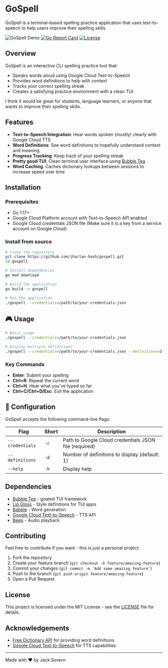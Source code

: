 # GoSpell

GoSpell is a terminal-based spelling practice application that uses text-to-speech to help users improve their spelling skills

![GoSpell Demo](https://img.shields.io/badge/demo-coming%20soon-blue)
[![Go Report Card](https://goreportcard.com/badge/github.com/jharlan-hash/gospell)](https://goreportcard.com/report/github.com/jharlan-hash/gospell)
[![License](https://img.shields.io/badge/license-MIT-blue.svg)](LICENSE)

## Overview

GoSpell is an interactive CLI spelling practice tool that:

- Speaks words aloud using Google Cloud Text-to-Speech
- Provides word definitions to help with context
- Tracks your correct spelling streak
- Creates a satisfying practice environment with a clean TUI

I think it would be great for students, language learners, or anyone that wants to improve their spelling skills.

## Features

- **Text-to-Speech Integration**: Hear words spoken (mostly) clearly with Google Cloud TTS
- **Word Definitions**: See word definitions to hopefully understand context and meaning
- **Progress Tracking**: Keep track of your spelling streak
- **Pretty good TUI**: Clean terminal user interface using [Bubble Tea](https://github.com/charmbracelet/bubbletea)
- **Word Caching**: Caches dictionary lookups between sessions to increase speed over time

## Installation

### Prerequisites

- Go 1.17+
- Google Cloud Platform account with Text-to-Speech API enabled
- Google Cloud credentials JSON file (Make sure it is a key from a service account on Google Cloud)

### Install from source

```bash
# Clone the repository
git clone https://github.com/jharlan-hash/gospell.git
cd gospell

# Install dependencies
go mod download

# Build the application
go build -o gospell

# Run the application
./gospell --credentials=/path/to/your-credentials.json
```

## 🎮 Usage

```bash
# Basic usage
./gospell --credentials=/path/to/your-credentials.json

# Display multiple definitions
./gospell --credentials=/path/to/your-credentials.json --definitions=3
```

### Key Commands

- **Enter**: Submit your spelling
- **Ctrl+R**: Repeat the current word
- **Ctrl+H**: Hear what you've typed so far
- **Ctrl+C/Ctrl+D/Esc**: Exit the application

## 🔧 Configuration

GoSpell accepts the following command-line flags:

| Flag | Short | Description |
|------|-------|-------------|
| `--credentials` | `-c` | Path to Google Cloud credentials JSON file (required) |
| `--definitions` | `-d` | Number of definitions to display (default: 1) |
| `--help` | `-h` | Display help |

## Dependencies

- [Bubble Tea](https://github.com/charmbracelet/bubbletea) - goated TUI framework
- [Lip Gloss](https://github.com/charmbracelet/lipgloss) - Style definitions for TUI apps
- [Babble](https://github.com/tjarratt/babble) - Word generation 
- [Google Cloud Text-to-Speech](https://cloud.google.com/text-to-speech) - TTS API
- [Beep](https://github.com/gopxl/beep) - Audio playback 

## Contributing

Feel free to contribute if you want - this is just a personal project.

1. Fork the repository
2. Create your feature branch (`git checkout -b feature/amazing-feature`)
3. Commit your changes (`git commit -m 'Add some amazing feature'`)
4. Push to the branch (`git push origin feature/amazing-feature`)
5. Open a Pull Request

## License

This project is licensed under the MIT License - see the [LICENSE](LICENSE) file for details.

## Acknowledgements

- [Free Dictionary API](https://dictionaryapi.dev/) for providing word definitions
- [Google Cloud Text-to-Speech](https://cloud.google.com/text-to-speech) for TTS capabilities

---

Made with ❤️ by Jack Sovern
